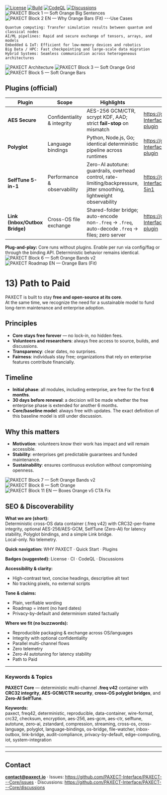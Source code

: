 
[![License](https://img.shields.io/badge/License-Apache_2.0-blue.svg)](LICENSE)
[![Build](https://github.com/PAXECT-Interface/PAXECT---Core/actions/workflows/ci.yml/badge.svg)](../../actions)
[![CodeQL](https://github.com/PAXECT-Interface/PAXECT---Core/actions/workflows/codeql.yml/badge.svg)](../../actions)
[![Discussions](https://img.shields.io/github/discussions/PAXECT-Interface/PAXECT---Core)](../../discussions)
![PAXECT Block 1 — Soft Orange Big Sentences](paxect_block1_soft_orange_BIG_SENTENCES(1).svg)
![PAXECT Block 2 EN — Why Orange Bars (Fit)](paxect_block2_EN_why_orange_bars_fit.svg)
---Use Cases

    Quantum computing: Transfer simulation results between quantum and classical nodes
    AI/ML pipelines: Rapid and secure exchange of tensors, arrays, and models
    Embedded & IoT: Efficient for low-memory devices and robotics
    Big Data / HPC: Fast checkpointing and large-scale data migration
    Hybrid Systems: Seamless communication across heterogeneous architectures

![PAXECT Architecture](paxect_architecture_brand_v18.svg)
![PAXECT Block 3 — Soft Orange Grid](paxect_block3_soft_orange_grid(1).svg)
![PAXECT Block 5 — Soft Orange Bars](paxect_block5_soft_orange_bars(1).svg)
## Plugins (official)

| Plugin               | Scope                           | Highlights                                                                                   | Repo |
|----------------------|----------------------------------|----------------------------------------------------------------------------------------------|------|
| **AES Secure**       | Confidentiality & integrity      | AES-256 GCM/CTR, scrypt KDF, AAD; strict **fail-stop** on mismatch                           | https://github.com/PAXECT-Interface/paxect-aes-plugin |
| **Polyglot**         | Language bindings                | Python, Node.js, Go; identical deterministic pipeline across runtimes                        | https://github.com/PAXECT-Interface/paxect-polyglot-plugin |
| **SelfTune 5-in-1**  | Performance & observability      | Zero-AI autotune: guardrails, overhead control, rate-limiting/backpressure, jitter smoothing, lightweight observability | https://github.com/PAXECT-Interface/paxect-selftune-5in1 |
| **Link (Inbox/Outbox Bridge)** | Cross-OS file exchange        | Shared-folder bridge; auto-encode non-`.freq` → `.freq`, auto-decode `.freq` → files; zero server | https://github.com/PAXECT-Interface/paxect-link-plugin |

**Plug-and-play:** Core runs without plugins. Enable per run via config/flag or through the binding API. Deterministic behavior remains identical.
![PAXECT Block 6 — Soft Orange Bands v2](paxect_block6_soft_orange_bands_v2.svg)
![PAXECT Roadmap EN — Orange Bars (Fit)](paxect_roadmap_EN_orange_bars_fit.svg)
# 13) Path to Paid

PAXECT is built to stay **free and open-source at its core**.  
At the same time, we recognize the need for a sustainable model to fund long-term maintenance and enterprise adoption.

## Principles
- **Core stays free forever** — no lock-in, no hidden fees.  
- **Volunteers and researchers**: always free access to source, builds, and discussions.  
- **Transparency**: clear dates, no surprises.  
- **Fairness**: individuals stay free; organizations that rely on enterprise features contribute financially.  

## Timeline
- **Initial phase**: all modules, including enterprise, are free for the first **6 months**.  
- **30 days before renewal**: a decision will be made whether the free enterprise phase is extended for another 6 months.  
- **Core/baseline model**: always free with updates. The exact definition of this baseline model is still under discussion.  
 

## Why this matters
- **Motivation**: volunteers know their work has impact and will remain accessible.  
- **Stability**: enterprises get predictable guarantees and funded maintenance.  
- **Sustainability**: ensures continuous evolution without compromising openness.  

![PAXECT Block 7 — Soft Orange Bands v2](paxect_block7_soft_orange_bands_v2.svg)
![PAXECT Block 8 — Soft Orange](paxect_block8_soft_orange.svg)
![PAXECT Block 11 EN — Boxes Orange v5 CTA Fix](paxect_block11_EN_boxes_orange_v5_cta_fix(1).svg)
## SEO & Discoverability

**What we are (short):**  
Deterministic cross-OS data container (.freq v42) with CRC32-per-frame integrity, optional AES-256/AES-GCM, SelfTune (Zero-AI) for latency stability, Polyglot bindings, and a simple Link bridge.  
Local-only. No telemetry.

**Quick navigation:** WHY PAXECT · Quick Start · Plugins  

**Badges (suggested):** License · CI · CodeQL · Discussions  

**Accessibility & clarity:**  
- High-contrast text, concise headings, descriptive alt text  
- No tracking pixels, no external scripts  

**Tone & claims:**  
- Plain, verifiable wording  
- Roadmap = intent (no hard dates)  
- Privacy-by-default and determinism stated factually  

**Where we fit (no buzzwords):**  
- Reproducible packaging & exchange across OS/languages  
- Integrity with optional confidentiality  
- Parallel multi-channel flows  
- Zero telemetry  
- Zero-AI autotuning for latency stability  
- Path to Paid

---

### Keywords & Topics

**PAXECT Core** — deterministic multi-channel **.freq v42** container with **CRC32 integrity**, **AES-GCM/CTR security**, **cross-OS polyglot bridges**, and **Zero-AI SelfTune**.

**Keywords:**  
paxect, freq42, deterministic, reproducible, data-container, wire-format, crc32, checksum, encryption, aes-256, aes-gcm, aes-ctr, selftune, autotune, zero-ai, zstandard, compression, streaming, cross-os, cross-language, polyglot, language-bindings, os-bridge, file-watcher, inbox-outbox, link-bridge, audit-compliance, privacy-by-default, edge-computing, iot, system-integration






---


---

## Contact
**contact@paxect.io** · Issues: https://github.com/PAXECT-Interface/PAXECT---Core/issues · Discussions: https://github.com/PAXECT-Interface/PAXECT---Core/discussions










